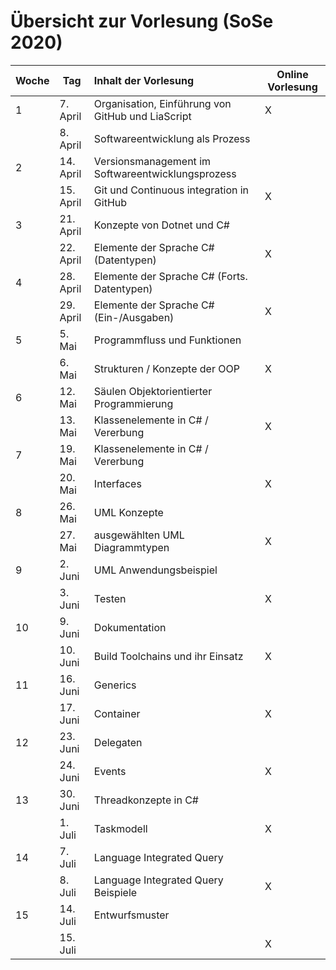 # Übersicht zur Vorlesung (SoSe 2020)

| Woche | Tag       | Inhalt der Vorlesung                              | Online Vorlesung |
|:----- | --------- |:------------------------------------------------- | ---------------- |
| 1     | 7. April  | Organisation, Einführung von GitHub und LiaScript | X                |
|       | 8. April  | Softwareentwicklung als Prozess                   |                  |
| 2     | 14. April | Versionsmanagement im Softwareentwicklungsprozess |                  |
|       | 15. April | Git und Continuous integration in GitHub          | X                |
| 3     | 21. April | Konzepte von Dotnet und C#                        |                  |
|       | 22. April | Elemente der Sprache C# (Datentypen)              | X                |
| 4     | 28. April | Elemente der Sprache C# (Forts. Datentypen)       |                  |
|       | 29. April | Elemente der Sprache C# (Ein-/Ausgaben)           | X                |
| 5     | 5. Mai    | Programmfluss und Funktionen                      |                  |
|       | 6. Mai    | Strukturen / Konzepte der OOP                     | X                |
| 6     | 12. Mai   | Säulen Objektorientierter Programmierung          |                  |
|       | 13. Mai   | Klassenelemente in C#  / Vererbung                | X                |
| 7     | 19. Mai   | Klassenelemente in C#  / Vererbung                |                  |
|       | 20. Mai   | Interfaces                                        | X                |
| 8     | 26. Mai   | UML Konzepte                                      |                  |
|       | 27. Mai   | ausgewählten UML Diagrammtypen                    | X                |
| 9     | 2. Juni   | UML Anwendungsbeispiel                            |                  |
|       | 3. Juni   | Testen                                            | X                |
| 10    | 9. Juni   | Dokumentation                                     |                  |
|       | 10. Juni  | Build Toolchains und ihr Einsatz                  | X                |
| 11    | 16. Juni  | Generics                                          |                  |
|       | 17. Juni  | Container                                         | X                |
| 12    | 23. Juni  | Delegaten                                         |                  |
|       | 24. Juni  | Events                                            | X                |
| 13    | 30. Juni  | Threadkonzepte in C#                              |                  |
|       | 1. Juli   | Taskmodell                                        | X                |
| 14    | 7. Juli   | Language Integrated Query                         |                  |
|       | 8. Juli   | Language Integrated Query Beispiele               | X                |
| 15    | 14. Juli  | Entwurfsmuster                                    |                  |
|       | 15. Juli  |                                                   | X                |
